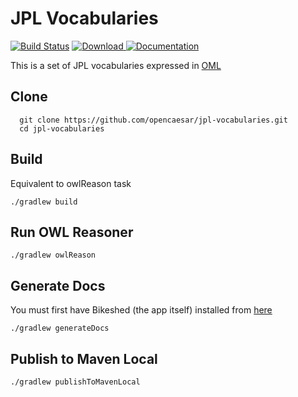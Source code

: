 # JPL Vocabularies

[![Build Status](https://travis-ci.org/opencaesar/jpl-vocabularies.svg?branch=master)](https://travis-ci.org/opencaesar/jpl-vocabularies)
[ ![Download](https://api.bintray.com/packages/opencaesar/ontologies/jpl-vocabularies/images/download.svg) ](https://bintray.com/opencaesar/ontologies/jpl-vocabularies/_latestVersion)
[![Documentation](https://img.shields.io/badge/Documentation-HTML-orange)](https://opencaesar.github.io/jpl-vocabularies/) 

This is a set of JPL vocabularies expressed in [OML](https://github.com/opencaesar/oml)

## Clone
```
  git clone https://github.com/opencaesar/jpl-vocabularies.git
  cd jpl-vocabularies
```

## Build
Equivalent to owlReason task
```
./gradlew build
```

## Run OWL Reasoner
```
./gradlew owlReason
```

## Generate Docs
You must first have Bikeshed (the app itself) installed from [here](https://tabatkins.github.io/bikeshed/#install-final)
```
./gradlew generateDocs
```

## Publish to Maven Local
```
./gradlew publishToMavenLocal
```

